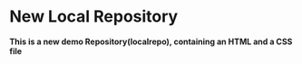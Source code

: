 # New Local Repository
**This is a new demo Repository(localrepo), containing an HTML and a CSS file**